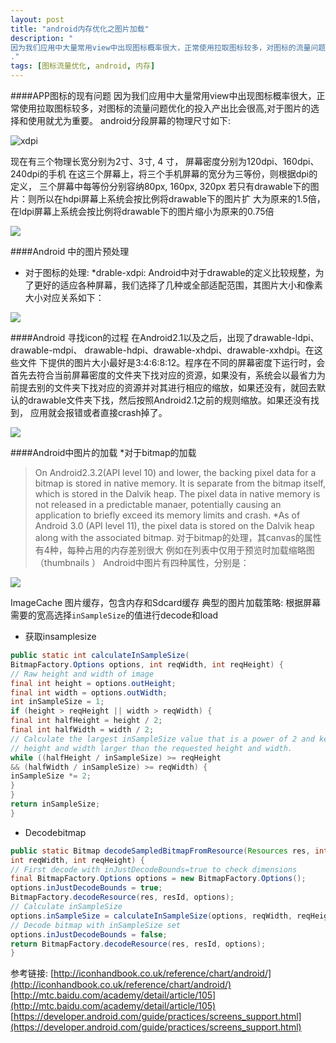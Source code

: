 ```yaml
---
layout: post
title: "android内存优化之图片加载"
description: "
因为我们应用中大量常用view中出现图标概率很大，正常使用拉取图标较多，对图标的流量问题优化的投入产出比会很高。
."
tags: [图标流量优化, android, 内存]
---
```

####APP图标的现有问题
因为我们应用中大量常用view中出现图标概率很大，正常使用拉取图标较多，对图标的流量问题优化的投入产出比会很高,对于图片的选择和使用就尤为重要。 
android分段屏幕的物理尺寸如下:

![xdpi](http://blog.futureme.info/assets/img/928566-f5427c984a4ea787.png?imageMogr2/auto-orient/strip%7CimageView2/2/w/1240)


现在有三个物理长宽分别为2寸、3寸, 4 寸，
屏幕密度分别为120dpi、160dpi、240dpi的手机
在这三个屏幕上，将三个手机屏幕的宽分为三等份，则根据dpi的定义，
三个屏幕中每等份分别容纳80px, 160px, 320px
若只有drawable下的图片：则所以在hdpi屏幕上系统会按比例将drawable下的图片扩
大为原来的1.5倍，在ldpi屏幕上系统会按比例将drawable下的图片缩小为原来的0.75倍

![](http://blog.futureme.info/assets/img/928566-852eb62c33b7c57d.jpg?imageMogr2/auto-orient/strip%7CimageView2/2/w/1240)

####Android 中的图片预处理
* 对于图标的处理:
*drable-xdpi:
Android中对于drawable的定义比较规整，为了更好的适应各种屏幕，我们选择了几种或全部适配范围，其图片大小和像素大小对应关系如下：

![](http://blog.futureme.info/assets/img/928566-75c1fcc5680cac1f.png?imageMogr2/auto-orient/strip%7CimageView2/2/w/1240)

####Android 寻找icon的过程
在Android2.1以及之后，出现了drawable-ldpi、drawable-mdpi、
drawable-hdpi、drawable-xhdpi、drawable-xxhdpi。在这些文件
下提供的图片大小最好是3:4:6:8:12。程序在不同的屏幕密度下运行时，会
首先去符合当前屏幕密度的文件夹下找对应的资源，如果没有，系统会以最省力为
前提去别的文件夹下找对应的资源并对其进行相应的缩放，如果还没有，就回去默
认的drawable文件夹下找，然后按照Android2.1之前的规则缩放。如果还没有找到，
应用就会报错或者直接crash掉了。

![](http://blog.futureme.info/assets/img/928566-dc82f9534b45f79b.png?imageMogr2/auto-orient/strip%7CimageView2/2/w/1240)

####Android中图片的加载
*对于bitmap的加载
>On Android2.3.2(API level 10) and lower, the backing pixel data for a bitmap is stored in native memory. It is separate from the bitmap itself, which is stored in the Dalvik heap. The pixel data in native memory is not released in a predictable manaer, potentially causing an application to briefly exceed its memory limits and crash. *As of Android 3.0 (API level 11), the pixel data is stored on the Dalvik heap along with the associated bitmap.
对于bitmap的处理，其canvas的属性有4种，每种占用的内存差别很大
例如在列表中仅用于预览时加载缩略图（thumbnails ）
Android中图片有四种属性，分别是：

![](http://blog.futureme.info/assets/img/928566-340c639b4e4e11c9.png?imageMogr2/auto-orient/strip%7CimageView2/2/w/1240)

ImageCache 图片缓存，包含内存和Sdcard缓存
典型的图片加载策略: 根据屏幕需要的宽高选择`inSampleSize`的值进行decode和load
* 获取insamplesize
```java
public static int calculateInSampleSize(
BitmapFactory.Options options, int reqWidth, int reqHeight) {
// Raw height and width of image
final int height = options.outHeight;
final int width = options.outWidth;
int inSampleSize = 1;
if (height > reqHeight || width > reqWidth) {
final int halfHeight = height / 2;
final int halfWidth = width / 2;
// Calculate the largest inSampleSize value that is a power of 2 and keeps both
// height and width larger than the requested height and width.
while ((halfHeight / inSampleSize) >= reqHeight
&& (halfWidth / inSampleSize) >= reqWidth) {
inSampleSize *= 2;
}
}
return inSampleSize;
}
```
*  Decodebitmap
```java
public static Bitmap decodeSampledBitmapFromResource(Resources res, int resId,
int reqWidth, int reqHeight) {
// First decode with inJustDecodeBounds=true to check dimensions
final BitmapFactory.Options options = new BitmapFactory.Options();
options.inJustDecodeBounds = true;
BitmapFactory.decodeResource(res, resId, options);
// Calculate inSampleSize
options.inSampleSize = calculateInSampleSize(options, reqWidth, reqHeight);
// Decode bitmap with inSampleSize set
options.inJustDecodeBounds = false;
return BitmapFactory.decodeResource(res, resId, options);
}
```
参考链接:
[http://iconhandbook.co.uk/reference/chart/android/](http://iconhandbook.co.uk/reference/chart/android/)
[http://mtc.baidu.com/academy/detail/article/105](http://mtc.baidu.com/academy/detail/article/105)
[https://developer.android.com/guide/practices/screens_support.html](https://developer.android.com/guide/practices/screens_support.html)
